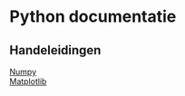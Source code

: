 # Python documentatie

## Handeleidingen
[Numpy](https://www.tutorialspoint.com/numpy/numpy_tutorial.pdf)<br>
[Matplotlib](https://matplotlib.org/contents.html)
